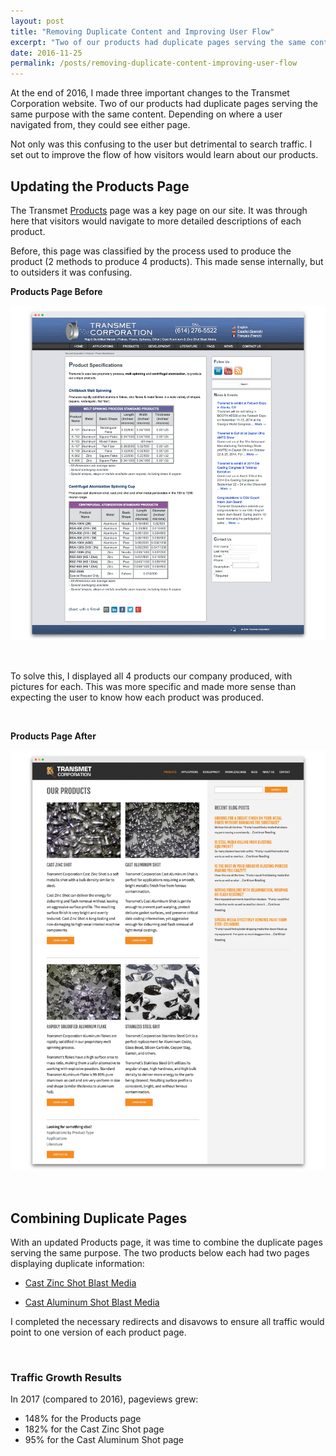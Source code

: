 ```yaml
---
layout: post
title: "Removing Duplicate Content and Improving User Flow"
excerpt: "Two of our products had duplicate pages serving the same content. Combining these and updating the Products page that led to them improved the experience for the user."
date: 2016-11-25
permalink: /posts/removing-duplicate-content-improving-user-flow
---
```



At the end of 2016, I made three important changes to the Transmet Corporation website. Two of our products had duplicate pages serving the same purpose with the same content. Depending on where a user navigated from, they could see either page.

Not only was this confusing to the user but detrimental to search traffic. I set out to improve the flow of how visitors would learn about our products.

## Updating the Products Page

The Transmet [Products](https://www.transmet.com/products/) page was a key page on our site. It was through here that visitors would navigate to more detailed descriptions of each product.

Before, this page was classified by the process used to produce the product (2 methods to produce 4 products). This made sense internally, but to outsiders it was confusing.

**Products Page Before**

![Transmet Products Page Before](/img/transmet-webpage-all-products-before.png)

&nbsp;

To solve this, I displayed all 4 products our company produced, with pictures for each. This was more specific and made more sense than expecting the user to know how each product was produced.

&nbsp;

**Products Page After**

![Transmet Products Page After](/img/transmet-webpage-all-products-after.png)

&nbsp;

## Combining Duplicate Pages

With an updated Products page, it was time to combine the duplicate pages serving the same purpose. The two products below each had two pages displaying duplicate information:

- [Cast Zinc Shot Blast Media](https://www.transmet.com/products/zinc-products/zinc-shot/)

- [Cast Aluminum Shot Blast Media](https://www.transmet.com/products/aluminum-products/aluminum-shot/)

I completed the necessary redirects and disavows to ensure all traffic would point to one version of each product page.

&nbsp;

### Traffic Growth Results

In 2017 (compared to 2016), pageviews grew:

- 148% for the Products page
- 182% for the Cast Zinc Shot page
- 95% for the Cast Aluminum Shot page

&nbsp;
